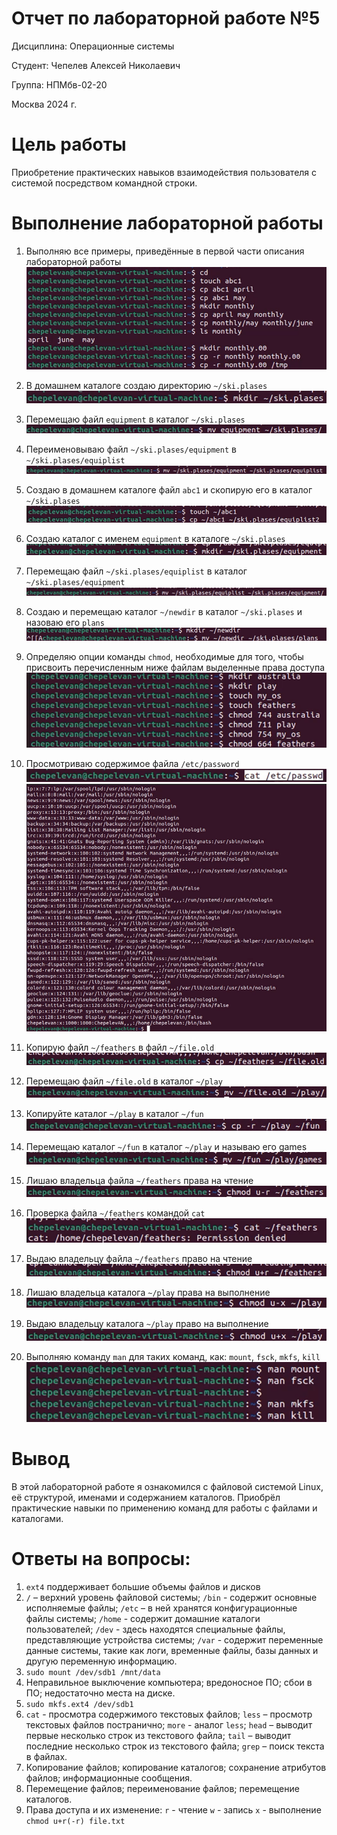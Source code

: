 # Отчет по лабораторной работе **№5**

Дисциплина: Операционные системы

Студент: Чепелев Алексей Николаевич

Группа: НПМбв-02-20

Москва 2024 г.

# Цель работы
Приобретение практических навыков взаимодействия пользователя с системой посредством командной строки.

# Выполнение лабораторной работы
1. Выполняю все примеры, приведённые в первой части описания лабораторной работы
![alt text](images/image.png)

2. В домашнем каталоге создаю директорию ```~/ski.plases```
![alt text](images/image-1.png)

3. Перемещаю файл ```equipment``` в каталог ```~/ski.plases```
![alt text](images/image-2.png)

4. Переименовываю файл ```~/ski.plases/equipment``` в ```~/ski.plases/equiplist```
![alt text](images/image-3.png)

5. Создаю в домашнем каталоге файл ```abc1``` и скопирую его в каталог ```~/ski.plases```
![alt text](images/image-4.png)

6. Создаю каталог с именем ```equipment``` в каталоге ```~/ski.plases```
![alt text](images/image-5.png)

7. Перемещаю файл ```~/ski.plases/equiplist``` в каталог ```~/ski.plases/equipment```
![alt text](images/image-6.png)

8. Создаю и перемещаю каталог ```~/newdir``` в каталог ```~/ski.plases``` и назоваю его ```plans```
![alt text](images/image-7.png)

9. Определяю опции команды ```chmod```, необходимые для того, чтобы присвоить перечисленным ниже файлам выделенные права доступа
![alt text](images/image-8.png)

10. Просмотриваю содержимое файла ```/etc/password```
![alt text](images/image-9.png)
![alt text](images/image-10.png)

11. Копирую файл ```~/feathers``` в файл ```~/file.old```
![alt text](images/image-11.png)

12. Перемещаю файл ```~/file.old``` в каталог ```~/play```
![alt text](images/image-12.png)

13. Копируйте каталог ```~/play``` в каталог ```~/fun```
![alt text](images/image-13.png)

14. Перемещаю каталог ```~/fun``` в каталог ```~/play``` и называю его games
![alt text](images/image-14.png)

15. Лишаю владельца файла ```~/feathers``` права на чтение
![alt text](images/image-15.png)

16. Проверка файла ```~/feathers``` командой ```cat```
![alt text](images/image-16.png)

17. Выдаю владельцу файла ```~/feathers``` право на чтение
![alt text](images/image-17.png)

18. Лишаю владельца каталога ```~/play``` права на выполнение
![alt text](images/image-18.png)

19. Выдаю владельцу каталога ```~/play``` право на выполнение
![alt text](images/image-19.png)

20. Выполняю команду ```man``` для таких команд, как: ```mount```, ```fsck```, ```mkfs```, ```kill```
![alt text](images/image-20.png)

# Вывод
В этой лабораторной работе я ознакомился с файловой системой Linux, её структурой, именами и содержанием каталогов. Приобрёл практические навыки по применению команд для работы с файлами и каталогами.

# Ответы на вопросы:
1. ```ext4``` поддерживает большие объемы файлов и дисков
2. ```/``` – верхний уровень файловой системы; ```/bin``` - cодержит основные исполняемые файлы; ```/etc``` – в ней хранятся конфигурационные файлы системы; ```/home``` - содержит домашние каталоги пользователей; ```/dev``` - здесь находятся специальные файлы, представляющие устройства системы; ```/var``` - содержит переменные данные системы, такие как логи, временные файлы, базы данных и другую переменную информацию.
3. ```sudo mount /dev/sdb1 /mnt/data```
4. Неправильное выключение компьютера; вредоносное ПО; сбои в ПО; недостаточно места на диске.
5. ```sudo mkfs.ext4 /dev/sdb1```
6. ```cat``` - просмотра содержимого текстовых файлов; ```less``` – просмотр текстовых файлов постранично; ```more```  - аналог ```less```; ```head``` – выводит первые несколько строк из текстового файла; ```tail``` – выводит последние несколько строк из текстового файла; ```grep``` – поиск текста в файлах.  
7. Копирование файлов; копирование каталогов; сохранение атрибутов файлов; информационные сообщения.
8. Перемещение файлов; переименование файлов; перемещение каталогов.
9. Права доступа и их изменение:
```r``` - чтение
```w``` - запись
```x``` - выполнение
```chmod u+r(-r) file.txt```

